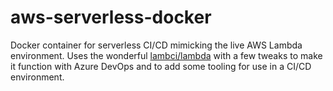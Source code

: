 # aws-serverless-docker
Docker container for serverless CI/CD mimicking the live AWS Lambda environment. Uses the wonderful [lambci/lambda](https://hub.docker.com/r/lambci/lambda/) with a few tweaks to make it function with Azure DevOps and to add some tooling for use in a CI/CD environment.
